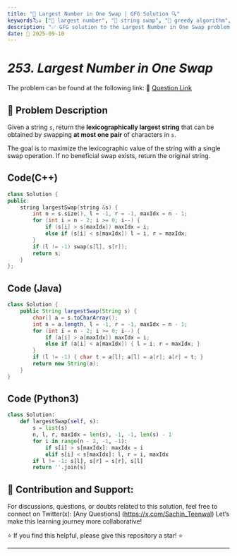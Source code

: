 ```yaml
---
title: "🔢 Largest Number in One Swap | GFG Solution 🔍"
keywords🏷️: ["🔢 largest number", "🔄 string swap", "📍 greedy algorithm", "📈 optimization", "📘 GFG", "🏁 competitive programming", "📚 DSA"]
description: "✅ GFG solution to the Largest Number in One Swap problem: find lexicographically largest string by swapping at most one pair of characters using greedy approach. 🚀"
date: 📅 2025-09-10
---
```


# *253. Largest Number in One Swap*

The problem can be found at the following link: 🔗 [Question Link](https://www.geeksforgeeks.org/problems/largest-number-in-one-swap1520/1)

## **🧩 Problem Description**

Given a string `s`, return the **lexicographically largest string** that can be obtained by swapping **at most one pair** of characters in `s`.

The goal is to maximize the lexicographic value of the string with a single swap operation. If no beneficial swap exists, return the original string.


## Code(C++)
```cpp
class Solution {
public:
    string largestSwap(string &s) {
        int n = s.size(), l = -1, r = -1, maxIdx = n - 1;
        for (int i = n - 2; i >= 0; i--) {
            if (s[i] > s[maxIdx]) maxIdx = i;
            else if (s[i] < s[maxIdx]) l = i, r = maxIdx;
        }
        if (l != -1) swap(s[l], s[r]);
        return s;
    }
};
```

## Code (Java)

```java
class Solution {
    public String largestSwap(String s) {
        char[] a = s.toCharArray();
        int n = a.length, l = -1, r = -1, maxIdx = n - 1;
        for (int i = n - 2; i >= 0; i--) {
            if (a[i] > a[maxIdx]) maxIdx = i;
            else if (a[i] < a[maxIdx]) { l = i; r = maxIdx; }
        }
        if (l != -1) { char t = a[l]; a[l] = a[r]; a[r] = t; }
        return new String(a);
    }
}
```

## Code (Python3)

```python
class Solution:
    def largestSwap(self, s):
        s = list(s)
        n, l, r, maxIdx = len(s), -1, -1, len(s) - 1
        for i in range(n - 2, -1, -1):
            if s[i] > s[maxIdx]: maxIdx = i
            elif s[i] < s[maxIdx]: l, r = i, maxIdx
        if l != -1: s[l], s[r] = s[r], s[l]
        return ''.join(s)
```



## 🎯 **Contribution and Support:**

For discussions, questions, or doubts related to this solution, feel free to connect on Twitter(x): [Any Questions] (https://x.com/Sachin_Teenwal) Let’s make this learning journey more collaborative!

⭐ If you find this helpful, please give this repository a star! ⭐

---
